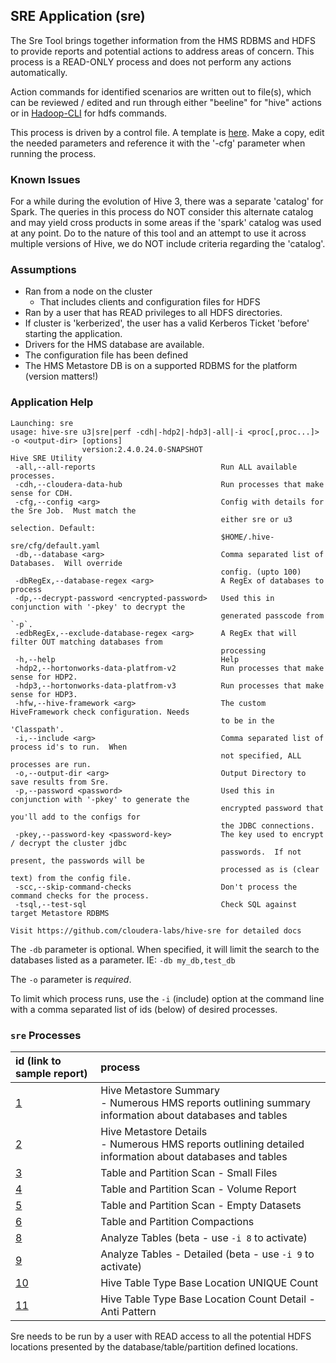 ## SRE Application (sre)

The Sre Tool brings together information from the HMS RDBMS and HDFS to provide reports and potential actions to address areas of concern.  This process is a READ-ONLY process and does not perform any actions automatically.

Action commands for identified scenarios are written out to file(s), which can be reviewed / edited and run through either "beeline" for "hive" actions or in [Hadoop-CLI](https://github.com/dstreev/hadoop-cli) for hdfs commands.

This process is driven by a control file.  A template is [here](configs/default.template.yaml).  Make a copy, edit the needed parameters and reference it with the '-cfg' parameter when running the process.

### Known Issues

For a while during the evolution of Hive 3, there was a separate 'catalog' for Spark.  The queries in this process do NOT consider this alternate catalog and may yield cross products in some areas if the 'spark' catalog was used at any point.  Do to the nature of this tool and an attempt to use it across multiple versions of Hive, we do NOT include criteria regarding the 'catalog'.

### Assumptions

- Ran from a node on the cluster
    - That includes clients and configuration files for HDFS
- Ran by a user that has READ privileges to all HDFS directories.
- If cluster is 'kerberized', the user has a valid Kerberos Ticket 'before' starting the application.
- Drivers for the HMS database are available.
- The configuration file has been defined
- The HMS Metastore DB is on a supported RDBMS for the platform (version matters!)

### Application Help

```
Launching: sre
usage: hive-sre u3|sre|perf -cdh|-hdp2|-hdp3|-all|-i <proc[,proc...]> -o <output-dir> [options]
                version:2.4.0.24.0-SNAPSHOT
Hive SRE Utility
 -all,--all-reports                            Run ALL available processes.
 -cdh,--cloudera-data-hub                      Run processes that make sense for CDH.
 -cfg,--config <arg>                           Config with details for the Sre Job.  Must match the
                                               either sre or u3 selection. Default:
                                               $HOME/.hive-sre/cfg/default.yaml
 -db,--database <arg>                          Comma separated list of Databases.  Will override
                                               config. (upto 100)
 -dbRegEx,--database-regex <arg>               A RegEx of databases to process
 -dp,--decrypt-password <encrypted-password>   Used this in conjunction with '-pkey' to decrypt the
                                               generated passcode from `-p`.
 -edbRegEx,--exclude-database-regex <arg>      A RegEx that will filter OUT matching databases from
                                               processing
 -h,--help                                     Help
 -hdp2,--hortonworks-data-platfrom-v2          Run processes that make sense for HDP2.
 -hdp3,--hortonworks-data-platfrom-v3          Run processes that make sense for HDP3.
 -hfw,--hive-framework <arg>                   The custom HiveFramework check configuration. Needs
                                               to be in the 'Classpath'.
 -i,--include <arg>                            Comma separated list of process id's to run.  When
                                               not specified, ALL processes are run.
 -o,--output-dir <arg>                         Output Directory to save results from Sre.
 -p,--password <password>                      Used this in conjunction with '-pkey' to generate the
                                               encrypted password that you'll add to the configs for
                                               the JDBC connections.
 -pkey,--password-key <password-key>           The key used to encrypt / decrypt the cluster jdbc
                                               passwords.  If not present, the passwords will be
                                               processed as is (clear text) from the config file.
 -scc,--skip-command-checks                    Don't process the command checks for the process.
 -tsql,--test-sql                              Check SQL against target Metastore RDBMS

Visit https://github.com/cloudera-labs/hive-sre for detailed docs
```

The `-db` parameter is optional.  When specified, it will limit the search to the databases listed as a parameter.  IE: `-db my_db,test_db`

The `-o` parameter is *required*.

To limit which process runs, use the `-i` (include) option at the command line with a comma separated list of ids (below) of desired processes.

### `sre` Processes

| id (link to sample report)                                   | process |
|:-------------------------------------------------------------|:---|
| [1](./sample_reports/sre/hms_report_summary.md)              | Hive Metastore Summary<br/> - Numerous HMS reports outlining summary information about databases and tables |
| [2](./sample_reports/sre/hms_report_detail.md)               | Hive Metastore Details<br/> - Numerous HMS reports outlining detailed information about databases and tables |
| [3](./sample_reports/sre/small_files.md)                     | Table and Partition Scan - Small Files |
| [4](./sample_reports/sre/table_volume.md)                    | Table and Partition Scan - Volume Report |
| [5](./sample_reports/sre/empty_datasets.md)                  | Table and Partition Scan - Empty Datasets |
| [6](./sample_reports/u3/managed_compactions.sql)             | Table and Partition Compactions |
| [8](./sample_reports/sre/acid_analyze_tables.md)             | Analyze Tables (beta - use `-i 8` to activate) |
| [9](./sample_reports/sre/acid_analyze_tables_detailed.md)    | Analyze Tables - Detailed (beta - use `-i 9` to activate) |
| [10](./sample_reports/sre/hive_tbl_unique_base_dir_count.md) | Hive Table Type Base Location UNIQUE Count |
| [11](./sample_reports/sre/hive_tbl_anti_pattern_base_dir_count.md) | Hive Table Type Base Location Count Detail - Anti Pattern |

Sre needs to be run by a user with READ access to all the potential HDFS locations presented by the database/table/partition defined locations.
